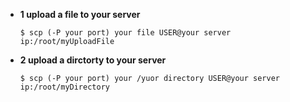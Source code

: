 - **1 upload a file to your server** 

    `$ scp (-P your port) your file USER@your server ip:/root/myUploadFile` 

- **2 upload a dirctorty to your server** 

    `$ scp (-P your port) your /yuor directory USER@your server ip:/root/myDirectory`   
